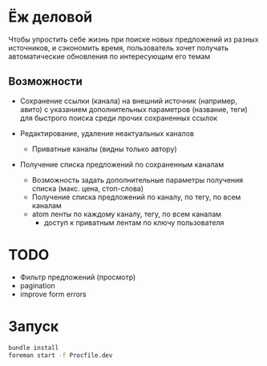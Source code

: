# Ёж деловой

Чтобы упростить себе жизнь при поиске новых предложений из разных источников, и сэкономить время, пользователь хочет получать автоматические обновления по интересующим его темам

## Возможности
- Сохранение ссылки (канала) на внешний источник (например, авито) с указанием дополнительных параметров (название, теги) для быстрого поиска среди прочих сохраненных ссылок
- Редактирование, удаление неактуальных каналов
  - Приватные каналы (видны только автору)

- Получение списка предложений по сохраненным каналам
  - Возможность задать дополнительные параметры получения списка (макс. цена, стоп-слова)
  - Получение списка предложений по каналу, по тегу, по всем каналам
  - atom ленты по каждому каналу, тегу, по всем каналам
    - доступ к приватным лентам по ключу пользователя

# TODO
- Фильтр предложений (просмотр)
- pagination
- improve form errors

# Запуск
```bash
bundle install
foreman start -f Procfile.dev
```
